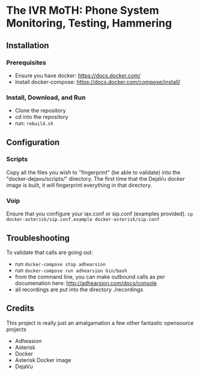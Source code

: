 # The IVR MoTH: Phone System Monitoring, Testing, Hammering

## Installation

### Prerequisites
* Ensure you have docker: https://docs.docker.com/
* Install docker-compose: https://docs.docker.com/compose/install/

### Install, Download, and Run
* Clone the repository
* cd into the repository
* run: `rebuild.sh`

## Configuration

### Scripts
Copy all the files you wish to "fingerprint" (be able to validate) into the "docker-dejavu/scripts/" directory. 
The first time that the DejaVu docker image is built, it will fingerprint everything in that directory.

### Voip
Ensure that you configure your iax.conf or sip.conf (examples provided).
`cp docker-asterisk/sip.conf.example docker-asterisk/sip.conf`

## Troubleshooting
To validate that calls are going out:
* run `docker-compose stop adhearsion`
* run `docker-compose run adhearsion bin/bash`
* from the command line, you can make outbound calls as per documenation here: http://adhearsion.com/docs/console
* all recordings are put into the directory ./recordings

## Credits
This project is really just an amalgamation a few other fantastic opensource projects
* Adheasion
* Asterisk 
* Docker
* Asterisk Docker image
* DejaVu
